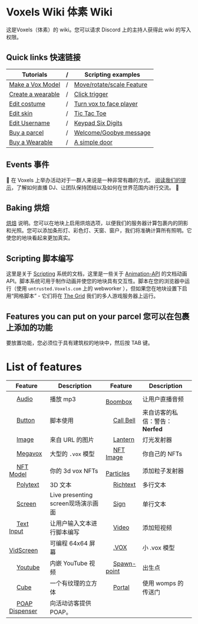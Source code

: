 # Voxels Wiki 体素 Wiki

这是Voxels（体素）的 wiki。您可以请求 Discord 上的主持人获得此 wiki 的写入权限。

## Quick links 快速链接

| Tutorials |  / |Scripting examples|
|------|------|------|
| [Make a Vox Model](https://wiki.cryptovoxels.com/Parcels/Make-Vox-Model) |/| [Move/rotate/scale Feature](https://wiki.cryptovoxels.com/Scripting/Examples/Move-rotate-scale-Feature) |
| [Create a wearable](https://wiki.cryptovoxels.com/Player_customization/Create_a_wearable) |/| [Click trigger](https://wiki.cryptovoxels.com/Scripting/Examples/Click-trigger) |
| [Edit costume](https://wiki.cryptovoxels.com/Player_customization/Costume_tab) |/| [Turn vox to face player](https://wiki.cryptovoxels.com/Scripting/Examples/Turn) |
| [Edit skin](https://wiki.cryptovoxels.com/Player_customization/Avatar_skin) |/| [Tic Tac Toe](https://wiki.cryptovoxels.com/Scripting/Examples/TicTacToe) |
| [Edit Username](https://wiki.cryptovoxels.com/Player_customization/Username) |/| [Keypad Six Digits](https://wiki.cryptovoxels.com/Scripting/Examples/keypad_six_digits) |
| [Buy a parcel](https://wiki.cryptovoxels.com/Parcels/Buy-a-parcel) |/| [Welcome/Goobye message](https://wiki.cryptovoxels.com/Scripting/Examples/welcome_message) |
| [Buy a Wearable](https://wiki.cryptovoxels.com/Player_customization/Buy-a-Wearable) |/| [A simple door](https://wiki.cryptovoxels.com/Scripting/Examples/Simple-Door) |

## Events 事件

📅 在 Voxels 上举办活动对于一群人来说是一种非常有趣的方式。 [阅读我们的提示](https://wiki.cryptovoxels.com/活动)，了解如何直播 DJ、让团队保持团结以及如何在世界范围内进行交流。 🎉

## Baking 烘焙

[烘焙](https://wiki.cryptovoxels.com/Parcels/light-map) 说明。您可以在地块上启用烘焙选项，以便我们的服务器计算包裹内的阴影和光照。您可以添加条形灯、彩色灯、天窗、窗户，我们将准确计算所有照明。它使您的地块看起来更加真实。

## Scripting  脚本编写

这里是关于 [Scripting](https://wiki.cryptovoxels.com/Scripting/Scripting) 系统的文档，这里是一些关于 [Animation-API](https://wiki.cryptovoxels.com/Scripting/) 的文档动画 API。脚本系统可用于制作动画并使您的地块具有交互性。脚本在您的浏览器中运行（使用 `untrusted.Voxels.com` 上的 webworker ），但如果您在地块设置下启用“网格脚本” - 它们将在 [The Grid](https://wiki.cryptovoxels.com/Scripting/TheGrid) 我们的多人游戏服务器上运行。

## Features you can put on your parcel 您可以在包裹上添加的功能
要放置功能，您必须位于具有建筑权的地块中，然后按 TAB 键。
# List of features

| Feature | Description | Feature | Description |
| ------ | ------ | ------ | ------ |
|<img width='16' src='https://www.cryptovoxels.com/icons/audio.png' />  [Audio](https://wiki.cryptovoxels.com/features/audio) | 播放 mp3 | <img width='16' src='https://www.cryptovoxels.com/icons/audio.png' /> [Boombox](https://wiki.cryptovoxels.com/features/boombox) |让用户直播音频|
|<img width='16' src='https://www.cryptovoxels.com/icons/button.png' /> [Button](https://wiki.cryptovoxels.com/features/button) | 脚本使用 | <img width='16' src='https://www.cryptovoxels.com/icons/call-bell.png' /> [Call Bell](https://wiki.cryptovoxels.com/features/call-bell) |来自访客的私信：警告：**Nerfed**|
|<img width='16' src='https://www.cryptovoxels.com/icons/image.png' />  [Image](https://wiki.cryptovoxels.com/features/image) | 来自 URL 的图片 | <img width='16' src='https://www.cryptovoxels.com/icons/lantern.png' />  [Lantern](https://wiki.cryptovoxels.com/features/lantern) | 灯光发射器 |
|<img width='16' src='https://www.cryptovoxels.com/icons/megavox.png' /> [Megavox](https://wiki.cryptovoxels.com/features/megavox) | 大型的 `.vox` 模型 | <img width='16' src='https://www.cryptovoxels.com/icons/nft-image.png'  /> [NFT Image](https://wiki.cryptovoxels.com/features/nft-image) | 你自己的 NFTs |
|<img width='16' src='https://www.cryptovoxels.com/icons/nft-model.png'  /> [NFT Model](https://wiki.cryptovoxels.com/features/nft-model) | 你的 3d vox NFTs |<img width='16' src='https://www.cryptovoxels.com/icons/particle.png'  /> [Particles](https://wiki.cryptovoxels.com/features/particles) | 添加粒子发射器 |
|<img width='16' src='https://www.cryptovoxels.com/icons/polytext.png' /> [Polytext](https://wiki.cryptovoxels.com/features/polytext) | 3D 文本 | <img width='16' src='https://www.cryptovoxels.com/icons/richtext.png' /> [Richtext](https://wiki.cryptovoxels.com/features/richtext) | 多行文本 |
|<img width='16' src='https://www.cryptovoxels.com/icons/screen.png' /> [Screen](https://wiki.cryptovoxels.com/features/screen) |Live presenting screen现场演示画面| <img width='16' src='https://www.cryptovoxels.com/icons/sign.png' /> [Sign](https://wiki.cryptovoxels.com/features/sign) |单行文本|
|<img width='16' src='https://www.cryptovoxels.com/icons/text-input.png' />  [Text Input](https://wiki.cryptovoxels.com/features/text-input) |让用户输入文本进行脚本编写|<img width='16' src='https://www.cryptovoxels.com/icons/video.png' /> [Video](https://wiki.cryptovoxels.com/features/video) |添加短视频|
|<img width='16' src='https://www.cryptovoxels.com/icons/vid-screen.png' /> [VidScreen](https://wiki.cryptovoxels.com/features/vid-screen) |可编程 64x64 屏幕|<img width='16' src='https://www.cryptovoxels.com/icons/vox-model.png' /> [.VOX](https://wiki.cryptovoxels.com/features/vox-model) |小 .vox 模型|
|<img width='16' src='https://www.cryptovoxels.com/icons/youtube.png' /> [Youtube](https://wiki.cryptovoxels.com/features/youtube) |内嵌 YouTube 视频|<img width='16' src='https://www.cryptovoxels.com/icons/zen-icon.png' /> [Spawn-point](https://wiki.cryptovoxels.com/features/spawn-point) |出生点|
|<img width='16' src='https://www.cryptovoxels.com/icons/cube.png' /> [Cube](https://wiki.cryptovoxels.com/features/cube) |一个有纹理的立方体 |<img width='16' src='https://www.cryptovoxels.com/icons/portal.png' /> [Portal](https://wiki.cryptovoxels.com/features/portal) |使用 womps 的传送门 |
|<img width='16' src='https://www.cryptovoxels.com/icons/poap.png' /> [POAP Dispenser](https://wiki.cryptovoxels.com/features/POAP-Dispenser) |向活动访客提供 POAP。 |








